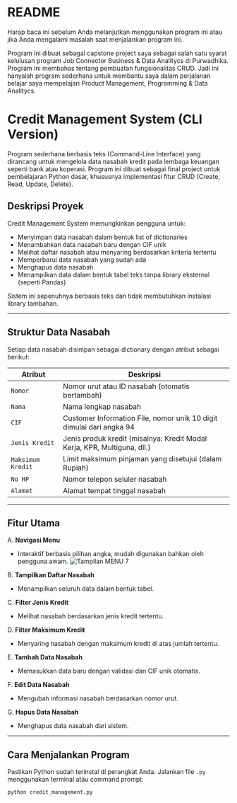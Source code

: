 # README
Harap baca ini sebelum Anda melanjutkan menggunakan program ini atau jika Anda mengalami masalah saat menjalankan program ini.

Program ini dibuat sebagai capstone project saya sebagai salah satu syarat kelulusan program Job Connector Business & Data Analitycs di Purwadhika. Program ini membahas tentang pembuatan fungsionalitas CRUD. Jadi ini hanyalah program sederhana untuk membantu saya dalam perjalanan belajar saya mempelajari Product Management, Programming & Data Analitycs.

# Credit Management System (CLI Version)

Program sederhana berbasis teks (Command-Line Interface) yang dirancang untuk mengelola data nasabah kredit pada lembaga keuangan seperti bank atau koperasi. Program ini dibuat sebagai final project untuk pembelajaran Python dasar, khususnya implementasi fitur CRUD (Create, Read, Update, Delete).

## Deskripsi Proyek

Credit Management System memungkinkan pengguna untuk:
- Menyimpan data nasabah dalam bentuk list of dictionaries
- Menambahkan data nasabah baru dengan CIF unik
- Melihat daftar nasabah atau menyaring berdasarkan kriteria tertentu
- Memperbarui data nasabah yang sudah ada
- Menghapus data nasabah
- Menampilkan data dalam bentuk tabel teks tanpa library eksternal (seperti Pandas)

Sistem ini sepenuhnya berbasis teks dan tidak membutuhkan instalasi library tambahan.

---

## Struktur Data Nasabah

Setiap data nasabah disimpan sebagai dictionary dengan atribut sebagai berikut:

| Atribut            | Deskripsi                                                                 |
|--------------------|---------------------------------------------------------------------------|
| `Nomor`            | Nomor urut atau ID nasabah (otomatis bertambah)                          |
| `Nama`             | Nama lengkap nasabah                                                      |
| `CIF`              | Customer Information File, nomor unik 10 digit dimulai dari angka 94      |
| `Jenis Kredit`     | Jenis produk kredit (misalnya: Kredit Modal Kerja, KPR, Multiguna, dll.)  |
| `Maksimum Kredit`  | Limit maksimum pinjaman yang disetujui (dalam Rupiah)                     |
| `No HP`            | Nomor telepon seluler nasabah                                             |
| `Alamat`           | Alamat tempat tinggal nasabah                                             |

---

## Fitur Utama

A. **Navigasi Menu**
   - Interaktif berbasis pilihan angka, mudah digunakan bahkan oleh pengguna awam.
![Tampilan MENU 7](assets/MENU_7.png)

B. **Tampilkan Daftar Nasabah**
   - Menampilkan seluruh data dalam bentuk tabel.
     
C. **Filter Jenis Kredit**
   - Melihat nasabah berdasarkan jenis kredit tertentu.
     
D. **Filter Maksimum Kredit**
   - Menyaring nasabah dengan maksimum kredit di atas jumlah tertentu.
     
E. **Tambah Data Nasabah**
   - Memasukkan data baru dengan validasi dan CIF unik otomatis.
     
F. **Edit Data Nasabah**
   - Mengubah informasi nasabah berdasarkan nomor urut.
     
G. **Hapus Data Nasabah**
   - Menghapus data nasabah dari sistem.


---

## Cara Menjalankan Program

Pastikan Python sudah terinstal di perangkat Anda. Jalankan file `.py` menggunakan terminal atau command prompt:

```bash
python credit_management.py


